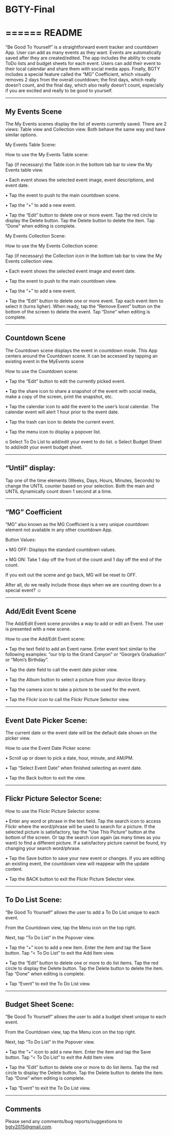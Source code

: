 # BGTY-Final

======
README
======


“Be Good To Yourself” is a straightforward event tracker and countdown App. User can add as many events as they want. Events are automatically saved after they are created/edited.  The app includes the ability to create ToDo lists and budget sheets for each event. Users can add their event to their local calendar and share them with social media apps.  Finally, BGTY includes a special feature called the “MG” Coefficient, which visually removes 2 days from the overall countdown; the first days, which really doesn’t count, and the final day, which also really doesn’t count, especially if you are excited and really to be good to yourself.


---------------
My Events Scene
---------------

The My Events scenes display the list of events currently saved. There are 2 views: Table view and Collection view. Both behave the same way and have similar options.

My Events Table Scene:

How to use the My Events Table scene:

Tap (if necessary) the Table icon in the bottom tab bar to view the My Events table view.

•	Each event shows the selected event image, event descriptions, and event date.

•	Tap the event to push to the main countdown scene.

•	Tap the “+” to add a new event.

•	Tap the “Edit” button to delete one or more event. Tap the red circle to display the Delete button. Tap the Delete button to delete the item. Tap “Done” when editing is complete.

My Events Collection Scene:

How to use the My Events Collection scene:

Tap (if necessary) the Collection icon in the bottom tab bar to view the My Events collection view.

•	Each event shows the selected event image and event date.

•	Tap the event to push to the main countdown view.

•	Tap the “+” to add a new event.

•	Tap the “Edit” button to delete one or more event. Tap each event item to select it (turns ligher). When ready, tap the “Remove Event” button on the bottom of the screen to delete the event. Tap “Done” when editing is complete.


---------------
Countdown Scene
---------------

The Countdown scene displays the event in countdown mode. This App centers around the Countdown scene.  It can be accessed by tapping an existing event in the MyEvents scene

How to use the Countdown scene:

•	Tap the “Edit” button to edit the currently picked event.

•	Tap the share icon to share a snapshot of the event with social media, make a copy of the screen, print the snapshot, etc.


•	Tap the calendar icon to add the event to the user’s local calendar. The calendar event will alert 1 hour prior to the event date.

•	Tap the trash can icon to delete the current event.


•	Tap the menu icon to display a popover list.

o	Select To Do List to add/edit your event to do list.
o	Select Budget Sheet to add/edit your event budget sheet.

----------------
“Until” display:
----------------

Tap one of the time elements (Weeks, Days, Hours, Minutes, Seconds) to change the UNTIL counter based on your selection. Both the main and UNTIL dynamically count down 1 second at a time.


----------------
“MG” Coefficient
----------------

“MG” also known as the MG Coefficient is a very unique countdown element not available in any other countdown App.

Button Values:

•	MG OFF: Displays the standard countdown values.

•	MG ON: Take 1 day off the front of the count and 1 day off the end of the count. 

If you exit out the scene and go back, MG will be reset to OFF.

After all, do we really include those days when we are counting down to a special event? ☺


--------------------
Add/Edit Event Scene
--------------------

The Add/Edit Event scene provides a way to add or edit an Event. The user is presented with a new scene.

How to use the Add/Edit Event scene:

•	Tap the text field to add an Event name. Enter event text similar to the following examples: “our trip to the Grand Canyon” or “George’s Graduation”  or “Mom’s Birthday”. 

•	Tap the date field to call the event date picker view.

•	Tap the Album button to select a picture from your device library.

•	Tap the camera icon to take a picture to be used for the event.

•	Tap the Flickr icon to call the Flickr Picture Selector view.


------------------------
Event Date Picker Scene:
------------------------

The current date or the event date will be the default date shown on the picker view.

How to use the Event Date Picker scene:

•	Scroll up or down to pick a date, hour, minute, and AM/PM.

•	Tap “Select Event Date” when finished selecting an event date.

•	Tap the Back button to exit the view.


------------------------------
Flickr Picture Selector Scene:
------------------------------

How to use the Flickr Picture Selector scene:

•	Enter any word or phrase in the text field. Tap the search icon to access Flickr where the word/phrase will be used to search for a picture. If the selected picture is satisfactory, tap the “Use This Picture” button at the bottom of the screen. Or tap the search icon again (as many times as you want) to find a different picture. If a satisfactory picture cannot be found, try changing your search word/phrase.

•	Tap the Save button to save your new event or changes. If you are editing an existing event, the countdown view will reappear with the update content.

•	Tap the BACK button to exit the Flickr Picture Selector view.


-----------------
To Do List Scene:
-----------------

“Be Good To Yourself” allows the user to add a To Do List unique to each event.

From the Countdown view, tap the Menu icon on the top right.

Next, tap “To Do List” in the Popover view.

•	Tap the “+” icon to add a new item. Enter the item and tap the Save button. Tap “< To Do List” to exit the Add Item view.

•	Tap the “Edit” button to delete one or more to do list items. Tap the red circle to display the Delete button. Tap the Delete button to delete the item. Tap “Done” when editing is complete.

•	Tap “Event” to exit the To Do List view.



-------------------
Budget Sheet Scene:
-------------------

“Be Good To Yourself” allows the user to add a budget sheet unique to each event.

From the Countdown view, tap the Menu icon on the top right.

Next, tap “To Do List” in the Popover view.

•	Tap the “+” icon to add a new item. Enter the item and tap the Save button. Tap “< To Do List” to exit the Add Item view.

•	Tap the “Edit” button to delete one or more to do list items. Tap the red circle to display the Delete button. Tap the Delete button to delete the item. Tap “Done” when editing is complete.

•	Tap “Event” to exit the To Do List view.


--------
Comments
--------

Please send any comments/bug reports/suggestions to bgty2015@gmail.com.

